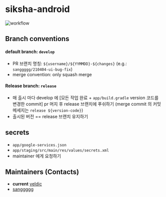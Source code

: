 # siksha-android
![workflow](https://github.com/wafflestudio/siksha-android/actions/workflows/ci.yml/badge.svg)


## Branch conventions

#### default branch: `develop`
- PR 브랜치 명칭: `${username}/${YYMMDD}-${changes}` (e.g.: `sanggggg/210404-ui-bug-fix`)
- merge convention: only squash merge

#### Release branch: `release`
- 매 출시 마다 develop 에 [모든 작업 완료 + `app/build.gradle` version 코드를 변경한 commit] pr 머지 후 release 브랜치에 푸쉬하기 (merge commit 의 커밋 메세지는 `release ${version-code}`)
- 출시된 버전 == release 브랜치 유지하기

## secrets
- `app/google-services.json` 
- `app/staging/src/main/res/values/secrets.xml`
- maintainer 에게 요청하기

## Maintainers (Contacts)
- **current** [veldic](https://github.com/veldic)
- [sanggggg](https://github.com/sanggggg)
